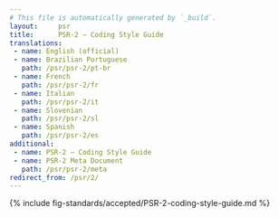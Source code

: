 ```yaml
---
# This file is automatically generated by `_build`.
layout:     psr
title:      PSR-2 — Coding Style Guide
translations:
 - name: English (official)
 - name: Brazilian Portuguese
   path: /psr/psr-2/pt-br
 - name: French
   path: /psr/psr-2/fr
 - name: Italian
   path: /psr/psr-2/it
 - name: Slovenian
   path: /psr/psr-2/sl
 - name: Spanish
   path: /psr/psr-2/es
additional:
 - name: PSR-2 — Coding Style Guide
 - name: PSR-2 Meta Document
   path: /psr/psr-2/meta
redirect_from: /psr/2/
---
```

{% include fig-standards/accepted/PSR-2-coding-style-guide.md %}

